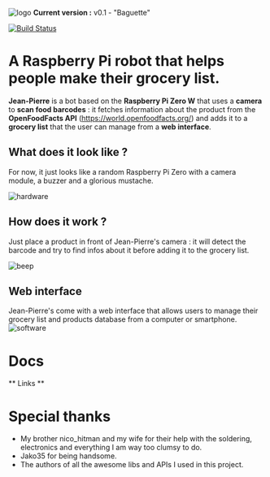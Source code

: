 ![logo](https://raw.githubusercontent.com/matteocargnelutti/jeanpierre/master/misc/logo.png)
**Current version :** v0.1 - "Baguette"

[![Build Status](https://travis-ci.org/matteocargnelutti/jean-pierre.svg?branch=master)](https://travis-ci.org/matteocargnelutti/jean-pierre)

# A Raspberry Pi robot that helps people make their grocery list.
**Jean-Pierre** is a bot based on the **Raspberry Pi Zero W** that uses a **camera** to **scan food barcodes** : it fetches information about the product from the **OpenFoodFacts API** (https://world.openfoodfacts.org/) and adds it to a **grocery list** that the user can manage from a **web interface**.

## What does it look like ?
For now, it just looks like a random Raspberry Pi Zero with a camera module, a buzzer and a glorious mustache.

![hardware](https://raw.githubusercontent.com/matteocargnelutti/jeanpierre/master/misc/hardware.jpg)

## How does it work ?
Just place a product in front of Jean-Pierre's camera : it will detect the barcode and try to find infos about it before adding it to the grocery list.

![beep](https://raw.githubusercontent.com/matteocargnelutti/jeanpierre/master/misc/beep.jpg)

## Web interface
Jean-Pierre's come with a web interface that allows users to manage their grocery list and products database from a computer or smartphone.
![software](https://raw.githubusercontent.com/matteocargnelutti/jeanpierre/master/misc/software.png)

# Docs
** Links **

# Special thanks
* My brother nico_hitman and my wife for their help with the soldering, electronics and everything I am way too clumsy to do.
* Jako35 for being handsome.
* The authors of all the awesome libs and APIs I used in this project.
